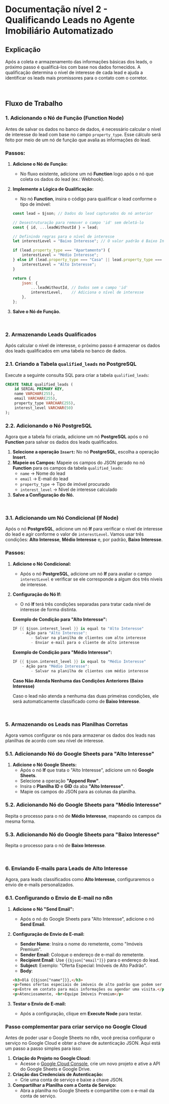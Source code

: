 # **Documentação nível 2 - Qualificando Leads no Agente Imobiliário Automatizado**

## **Explicação**

Após a coleta e armazenamento das informações básicas dos leads, o próximo passo é qualificá-los com base nos dados fornecidos. A qualificação determina o nível de interesse de cada lead e ajuda a identificar os leads mais promissores para o contato com o corretor.

<br>

## **Fluxo de Trabalho**

### **1. Adicionando o Nó de Função (Function Node)**

Antes de salvar os dados no banco de dados, é necessário calcular o nível de interesse do lead com base no campo `property_type`. Esse cálculo será feito por meio de um nó de função que avalia as informações do lead.

### **Passos:**

1. **Adicione o Nó de Função:**
    - No fluxo existente, adicione um nó **Function** logo após o nó que coleta os dados do lead (ex.: Webhook).
2. **Implemente a Lógica de Qualificação:**
    - No nó **Function**, insira o código para qualificar o lead conforme o tipo de imóvel:
    
    ```jsx
    const lead = $json; // Dados do lead capturados do nó anterior
    
    // Desestruturação para remover o campo 'id' sem deletá-lo
    const { id, ...leadWithoutId } = lead;
    
    // Definindo regras para o nível de interesse
    let interestLevel = "Baixo Interesse"; // O valor padrão é Baixo Interesse
    
    if (lead.property_type === "Apartamento") {
        interestLevel = "Médio Interesse";
    } else if (lead.property_type === "Casa" || lead.property_type === "Cobertura") {
        interestLevel = "Alto Interesse";
    }
    
    return {
        json: {
            ...leadWithoutId, // Dados sem o campo 'id'
            interestLevel,    // Adiciona o nível de interesse
        },
    };
    ```
    
3. **Salve o Nó de Função.**

<br>

### **2. Armazenando Leads Qualificados**

Após calcular o nível de interesse, o próximo passo é armazenar os dados dos leads qualificados em uma tabela no banco de dados.

### **2.1. Criando a Tabela `qualified_leads` no PostgreSQL**

Execute a seguinte consulta SQL para criar a tabela `qualified_leads`:

```sql
CREATE TABLE qualified_leads (
    id SERIAL PRIMARY KEY,
    name VARCHAR(255),
    email VARCHAR(255),
    property_type VARCHAR(255),
    interest_level VARCHAR(50)
);
```

### **2.2. Adicionando o Nó PostgreSQL**

Agora que a tabela foi criada, adicione um nó **PostgreSQL** após o nó **Function** para salvar os dados dos leads qualificados.

1. **Selecione a operação `Insert`:** No nó **PostgreSQL**, escolha a operação **Insert**.
2. **Mapeie os Campos:** Mapeie os campos do JSON gerado no nó **Function** para os campos da tabela `qualified_leads`:
    - `name` → Nome do lead
    - `email` → E-mail do lead
    - `property_type` → Tipo de imóvel procurado
    - `interest_level` → Nível de interesse calculado
3. **Salve a Configuração do Nó.**

<br>

### **3.1. Adicionando um Nó Condicional (If Node)**

Após o nó **PostgreSQL**, adicione um nó **If** para verificar o nível de interesse do lead e agir conforme o valor de `interestLevel`. Vamos usar três condições: **Alto Interesse**, **Médio Interesse** e, por padrão, **Baixo Interesse**.

### **Passos:**

1. **Adicione o Nó Condicional:**
    - Após o nó **PostgreSQL**, adicione um nó **If** para avaliar o campo `interestLevel` e verificar se ele corresponde a algum dos três níveis de interesse.
2. **Configuração do Nó If:**
    - O nó **If** terá três condições separadas para tratar cada nível de interesse de forma distinta.
    
    **Exemplo de Condição para "Alto Interesse":**
    
    ```swift
    IF {{ $json.interest_level }} is equal to "Alto Interesse"
        - Ação para "Alto Interesse":
            - Salvar na planilha de clientes com alto interesse
            - Enviar e-mail para o cliente de alto interesse
    ```
    
    **Exemplo de Condição para "Médio Interesse":**
    
    ```swift
    IF {{ $json.interest_level }} is equal to "Médio Interesse"
        - Ação para "Médio Interesse":
            - Salvar na planilha de clientes com médio interesse
    ```
    
    **Caso Não Atenda Nenhuma das Condições Anteriores (Baixo Interesse)**
    
    Caso o lead não atenda a nenhuma das duas primeiras condições, ele será automaticamente classificado como de **Baixo Interesse**.
    

<br>

### **5. Armazenando os Leads nas Planilhas Corretas**

Agora vamos configurar os nós para armazenar os dados dos leads nas planilhas de acordo com seu nível de interesse.

### **5.1. Adicionando Nó do Google Sheets para "Alto Interesse"**

1. **Adicione o Nó Google Sheets:**
    - Após o nó **If** que trata o "Alto Interesse", adicione um nó **Google Sheets**.
    - Selecione a operação **"Append Row"**.
    - Insira o **Planilha ID** e **GID** da aba **"Alto Interesse"**.
    - Mapie os campos do JSON para as colunas da planilha.

### **5.2. Adicionando Nó do Google Sheets para "Médio Interesse"**

Repita o processo para o nó de **Médio Interesse**, mapeando os campos da mesma forma.

### **5.3. Adicionando Nó do Google Sheets para "Baixo Interesse"**

Repita o processo para o nó de **Baixo Interesse**.

<br>

### **6. Enviando E-mails para Leads de Alto Interesse**

Agora, para leads classificados como **Alto Interesse**, configuraremos o envio de e-mails personalizados.

### **6.1. Configurando o Envio de E-mail no n8n**

1. **Adicione o Nó "Send Email":**
    - Após o nó do Google Sheets para "Alto Interesse", adicione o nó **Send Email**.
2. **Configuração de Envio de E-mail:**
    - **Sender Name**: Insira o nome do remetente, como "Imóveis Premium".
    - **Sender Email**: Coloque o endereço de e-mail do remetente.
    - **Recipient Email**: Use `{{$json["email"]}}` para o endereço do lead.
    - **Subject**: Exemplo: "Oferta Especial: Imóveis de Alto Padrão".
    - **Body**:
    
    ```html
    <h3>Olá {{$json["name"]}},</h3>
    <p>Temos ofertas especiais de imóveis de alto padrão que podem ser do seu interesse!</p>
    <p>Entre em contato para mais informações ou agendar uma visita.</p>
    <p>Atenciosamente, <br>Equipe Imóveis Premium</p>
    
    ```
    
3. **Testar o Envio de E-mail:**
    - Após a configuração, clique em **Execute Node** para testar.

### **Passo complementar para criar serviço no Google Cloud**

Antes de poder usar o Google Sheets no n8n, você precisa configurar o serviço no Google Cloud e obter a chave de autenticação JSON. Aqui está um passo a passo simples para isso:

1. **Criação do Projeto no Google Cloud:**
    - Acesse o [Google Cloud Console](https://console.cloud.google.com/), crie um novo projeto e ative a API do Google Sheets e Google Drive.
2. **Criação das Credenciais de Autenticação:**
    - Crie uma conta de serviço e baixe a chave JSON.
3. **Compartilhar a Planilha com a Conta de Serviço:**
    - Abra a planilha no Google Sheets e compartilhe com o e-mail da conta de serviço.

<br>

<br>